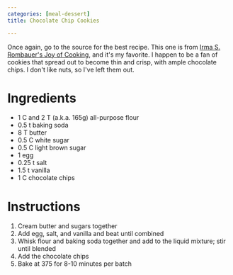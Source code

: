 ```yaml
---
categories: [meal-dessert]
title: Chocolate Chip Cookies

---
```

Once again, go to the source for the best recipe.  This one is from [Irma S. Rombauer's Joy of Cooking](irma-s--rombauer-s-joy-of-cook.html), and it's my favorite.  I happen to be a fan of cookies that spread out to become thin and crisp, with ample chocolate chips.  I don't like nuts, so I've left them out.

# Ingredients

* 1 C and 2 T (a.k.a. 165g) all-purpose flour
* 0.5 t baking soda
* 8 T butter
* 0.5 C white sugar
* 0.5 C light brown sugar
* 1 egg
* 0.25 t salt
* 1.5 t vanilla
* 1 C chocolate chips

# Instructions

 1. Cream butter and sugars together
 1. Add egg, salt, and vanilla and beat until combined
 1. Whisk flour and baking soda together and add to the liquid mixture; stir until blended
 1. Add the chocolate chips
 1. Bake at 375 for 8-10 minutes per batch
